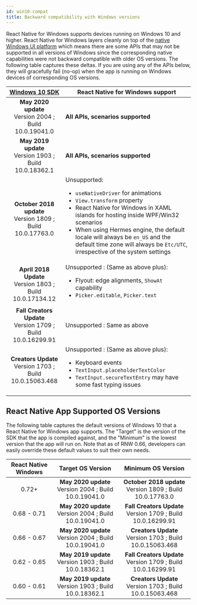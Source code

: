 ```yaml
---
id: win10-compat
title: Backward compatibility with Windows versions
---
```


React Native for Windows supports devices running on Windows 10 and higher.
React Native for Windows layers cleanly on top of the [native Windows UI platform](https://github.com/microsoft/microsoft-ui-xaml) which means there are some APIs that may not be supported in all versions of Windows since the corresponding native capabilities were not backward compatible with older OS versions. The following table captures these deltas. If you are using any of the APIs below, they will gracefully fail (no-op) when the app is running on Windows devices of corresponding OS versions.

| [Windows 10 SDK](https://developer.microsoft.com/en-us/windows/downloads/sdk-archive) | React Native for Windows support |
| :-----------------------------------------------------------------------------------: | ----- |
| **May 2020 update**<br> Version 2004 ; Build 10.0.19041.0 | **All APIs, scenarios supported** |
| **May 2019 update**<br> Version 1903 ; Build 10.0.18362.1 | **All APIs, scenarios supported** |
| **October 2018 update**<br> Version 1809 ; Build 10.0.17763.0 | Unsupported: <ul><li>`useNativeDriver` for animations</li><li>`View.transform` property</li><li>React Native for Windows in XAML islands for hosting inside WPF/Win32 scenarios</li><li>When using Hermes engine, the default locale will always be `en_US` and the default time zone will always be `Etc/UTC`, irrespective of the system settings </li> |
| **April 2018 Update**<br> Version 1803 ; Build 10.0.17134.12 | Unsupported : (Same as above plus): <ul><li>Flyout: edge alignments, `ShowAt` capability</li><li>`Picker.editable`, `Picker.text`</li> |
| **Fall Creators Update**<br> Version 1709 ; Build 10.0.16299.91 | Unsupported : Same as above |
| **Creators Update**<br> Version 1703 ; Build 10.0.15063.468 | Unsupported : (Same as above plus): <ul><li>Keyboard events</li><li>`TextInput.placeholderTextColor`</li><li>`TextInput.secureTextEntry` may have some fast typing issues</li> |

## React Native App Supported OS Versions

The following table captures the default versions of Windows 10 that a React Native for Windows app supports. The "Target" is the version of the SDK that the app is compiled against, and the "Minimum" is the lowest version that the app will run on. Note that as of RNW 0.66, developers can easily override these default values to suit their own needs.

| React Native Windows | Target OS Version | Minimum OS Version |
| :--: | :-: | :-: |
| 0.72+ | **May 2020 update**<br> Version 2004 ; Build 10.0.19041.0 | **October 2018 update**<br> Version 1809 ; Build 10.0.17763.0 |
| 0.68 - 0.71 | **May 2020 update**<br> Version 2004 ; Build 10.0.19041.0 | **Fall Creators Update**<br> Version 1709 ; Build 10.0.16299.91 |
| 0.66 - 0.67 | **May 2020 update**<br> Version 2004 ; Build 10.0.19041.0 | **Creators Update**<br> Version 1703 ; Build 10.0.15063.468 |
| 0.62 - 0.65 | **May 2019 update**<br> Version 1903 ; Build 10.0.18362.1 | **Fall Creators Update**<br> Version 1709 ; Build 10.0.16299.91 |
| 0.60 - 0.61 | **May 2019 update**<br> Version 1903 ; Build 10.0.18362.1 | **Creators Update**<br> Version 1703 ; Build 10.0.15063.468 |
